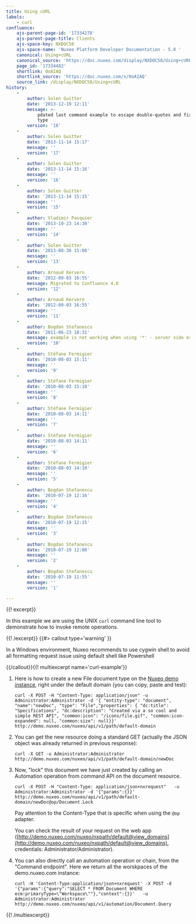 ```yaml
---
title: Using cURL
labels:
    - curl
confluence:
    ajs-parent-page-id: '17334278'
    ajs-parent-page-title: Clients
    ajs-space-key: NXDOC58
    ajs-space-name: 'Nuxeo Platform Developer Documentation - 5.8 '
    canonical: Using+cURL
    canonical_source: 'https://doc.nuxeo.com/display/NXDOC58/Using+cURL'
    page_id: '17334482'
    shortlink: 0oAIAQ
    shortlink_source: 'https://doc.nuxeo.com/x/0oAIAQ'
    source_link: /display/NXDOC58/Using+cURL
history:
    - 
        author: Solen Guitter
        date: '2013-12-19 12:11'
        message: >-
            pdated last command example to escape double-quotes and fixed ecm
            type
        version: '18'
    - 
        author: Solen Guitter
        date: '2013-11-14 15:17'
        message: ''
        version: '17'
    - 
        author: Solen Guitter
        date: '2013-11-14 15:16'
        message: ''
        version: '16'
    - 
        author: Solen Guitter
        date: '2013-11-14 15:15'
        message: ''
        version: '15'
    - 
        author: Vladimir Pasquier
        date: '2013-10-23 14:30'
        message: ''
        version: '14'
    - 
        author: Solen Guitter
        date: '2013-08-30 15:08'
        message: ''
        version: '13'
    - 
        author: Arnaud Kervern
        date: '2012-09-03 16:55'
        message: Migrated to Confluence 4.0
        version: '12'
    - 
        author: Arnaud Kervern
        date: '2012-09-03 16:55'
        message: ''
        version: '11'
    - 
        author: Bogdan Stefanescu
        date: '2011-06-23 18:31'
        message: example is not working when using '*' - server side exception
        version: '10'
    - 
        author: Stéfane Fermigier
        date: '2010-08-03 15:11'
        message: ''
        version: '9'
    - 
        author: Stéfane Fermigier
        date: '2010-08-03 15:10'
        message: ''
        version: '8'
    - 
        author: Stéfane Fermigier
        date: '2010-08-03 14:11'
        message: ''
        version: '7'
    - 
        author: Stéfane Fermigier
        date: '2010-08-03 14:11'
        message: ''
        version: '6'
    - 
        author: Stéfane Fermigier
        date: '2010-08-03 14:10'
        message: ''
        version: '5'
    - 
        author: Bogdan Stefanescu
        date: '2010-07-19 12:16'
        message: ''
        version: '4'
    - 
        author: Bogdan Stefanescu
        date: '2010-07-19 12:15'
        message: ''
        version: '3'
    - 
        author: Bogdan Stefanescu
        date: '2010-07-19 12:08'
        message: ''
        version: '2'
    - 
        author: Bogdan Stefanescu
        date: '2010-07-19 11:55'
        message: ''
        version: '1'

---
```

{{! excerpt}}

In this example we are using the UNIX `curl` command line tool to demonstrate how to invoke remote operations.

{{! /excerpt}} {{#> callout type='warning' }}

In a Windows environment, Nuxeo recommends to use cygwin shell to avoid all formatting request issue using default shell like Powershell

{{/callout}}{{! multiexcerpt name='curl-example'}}

1.  Here is how to create a new File document type on the [Nuxeo demo instance](http://demo.nuxeo.com/), right under the default domain (you can copy, paste and test):

    ```
    curl -X POST -H "Content-Type: application/json" -u Administrator:Administrator -d '{ "entity-type": "document", "name":"newDoc", "type": "File","properties": { "dc:title": "Specifications", "dc:description": "Created via a so cool and simple REST API", "common:icon": "/icons/file.gif", "common:icon-expanded": null, "common:size": null}}' http://demo.nuxeo.com/nuxeo/api/v1/path/default-domain
    ```

2.  You can get the new resource doing a standard GET (actually the JSON object was already returned in previous response):

    ```
    curl -X GET -u Administrator:Administrator  http://demo.nuxeo.com/nuxeo/api/v1/path/default-domain/newDoc
    ```

3.  Now, "lock" this document we have just created by calling an Automation operation from command API on the document resource.

    ```
    curl -X POST -H "Content-Type: application/json+nxrequest"   -u Administrator:Administrator -d '{"params":{}}'  http://demo.nuxeo.com/nuxeo/api/v1/path/default-domain/newDoc@op/Document.Lock
    ```

    Pay attention to the Content-Type that is specific when using the `@op` adapter.

    You can check the result of your request on the web app ([http://demo.nuxeo.com/nuxeo/nxpath/default@view_domains](http://demo.nuxeo.com/nuxeo/nxpath/default@view_domains), credentials: Administrator/Administrator).

4.  You can also directly call an automation operation or chain, from the "Command endpoint". Here we return all the worskpaces of the demo.nuxeo.com instance:

    ```
    curl -H 'Content-Type:application/json+nxrequest' -X POST -d '{"params":{"query":"SELECT * FROM Document WHERE ecm:primaryType=\"Workspace\""},"context":{}}'   -u Administrator:Administrator http://demo.nuxeo.com/nuxeo/api/v1/automation/Document.Query
    ```

{{! /multiexcerpt}}